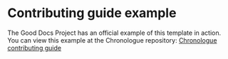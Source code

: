 # Contributing guide example

The Good Docs Project has an official example of this template in action.
You can view this example at the Chronologue repository: [Chronologue contributing guide](https://gitlab.com/tgdp/chronologue/docs/-/blob/main/CONTRIBUTING.md)